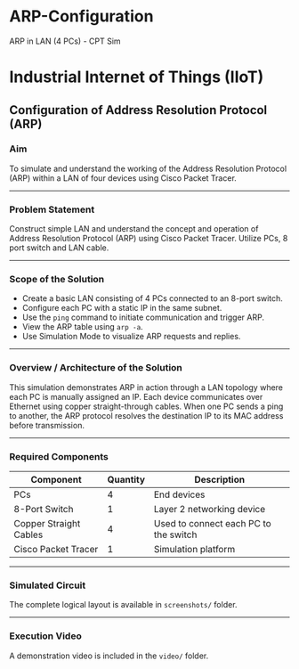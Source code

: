 # ARP-Configuration
ARP in LAN (4 PCs) - CPT Sim
# Industrial Internet of Things (IIoT)
## Configuration of Address Resolution Protocol (ARP)

### Aim
To simulate and understand the working of the Address Resolution Protocol (ARP) within a LAN of four devices using Cisco Packet Tracer.

---

### Problem Statement
Construct simple LAN and understand the concept and operation of Address Resolution Protocol (ARP) using Cisco Packet Tracer. Utilize PCs, 8 port switch and LAN cable.

---

### Scope of the Solution
- Create a basic LAN consisting of 4 PCs connected to an 8-port switch.
- Configure each PC with a static IP in the same subnet.
- Use the `ping` command to initiate communication and trigger ARP.
- View the ARP table using `arp -a`.
- Use Simulation Mode to visualize ARP requests and replies.

---

### Overview / Architecture of the Solution
This simulation demonstrates ARP in action through a LAN topology where each PC is manually assigned an IP. Each device communicates over Ethernet using copper straight-through cables. When one PC sends a ping to another, the ARP protocol resolves the destination IP to its MAC address before transmission.

---

### Required Components

| Component               | Quantity | Description                          |
|-------------------------|----------|--------------------------------------|
| PCs                     | 4        | End devices                          |
| 8-Port Switch           | 1        | Layer 2 networking device            |
| Copper Straight Cables  | 4        | Used to connect each PC to the switch|
| Cisco Packet Tracer     | 1        | Simulation platform                  |

---

### Simulated Circuit
The complete logical layout is available in `screenshots/` folder.

---

### Execution Video
A demonstration video is included in the `video/` folder.

